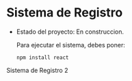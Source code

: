 <h1> Sistema de Registro</h1>

- Estado del proyecto: En construccion.

  Para ejecutar el sistema, debes poner:

  ```npm install react```

Sistema de Registro 2

